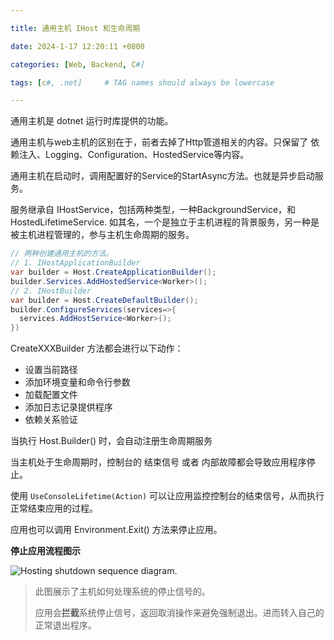 ```yaml
---

title: 通用主机 IHost 和生命周期

date: 2024-1-17 12:20:11 +0800

categories: [Web, Backend, C#]

tags: [c#, .net]     # TAG names should always be lowercase

---
```


通用主机是 dotnet 运行时库提供的功能。

通用主机与web主机的区别在于，前者去掉了Http管道相关的内容。只保留了 依赖注入、Logging、Configuration、HostedService等内容。

通用主机在启动时，调用配置好的Service的StartAsync方法。也就是异步启动服务。

服务继承自 IHostService，包括两种类型，一种BackgroundService，和HostedLifetimeService. 如其名，一个是独立于主机进程的背景服务，另一种是被主机进程管理的，参与主机生命周期的服务。

```C#
// 两种创建通用主机的方法。
// 1. IHostApplicationBuilder 
var builder = Host.CreateApplicationBuilder();
builder.Services.AddHostedService<Worker>();
// 2. IHostBuilder
var builder = Host.CreateDefaultBuilder();
builder.ConfigureServices(services=>{
  services.AddHostService<Worker>();
})
```

CreateXXXBuilder 方法都会进行以下动作：

- 设置当前路径
- 添加环境变量和命令行参数
- 加载配置文件
- 添加日志记录提供程序
- 依赖关系验证

当执行 Host.Builder() 时，会自动注册生命周期服务

当主机处于生命周期时，控制台的 结束信号 或者 内部故障都会导致应用程序停止。

使用 `UseConsoleLifetime(Action)` 可以让应用监控控制台的结束信号，从而执行正常结束应用的过程。

应用也可以调用 Environment.Exit() 方法来停止应用。



**停止应用流程图示**

![Hosting shutdown sequence diagram.](https://learn.microsoft.com/zh-cn/dotnet/core/extensions/media/hosting-shutdown-sequence.svg)

> 此图展示了主机如何处理系统的停止信号的。
>
> 应用会**拦截**系统停止信号，返回取消操作来避免强制退出。进而转入自己的正常退出程序。

